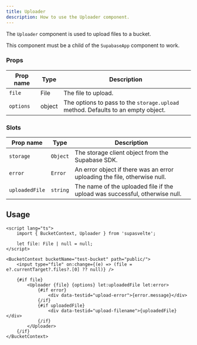 ```yaml
---
title: Uploader
description: How to use the Uploader component.
---
```


The `Uploader` component is used to upload files to a bucket.

This component must be a child of the `SupabaseApp` component to work.

### Props

| Prop name | Type   | Description                                                                      |
| --------- | ------ | -------------------------------------------------------------------------------- |
| `file`    | File   | The file to upload.                                                              |
| `options` | object | The options to pass to the `storage.upload` method. Defaults to an empty object. |

### Slots

| Prop name      | Type     | Description                                                                 |
| -------------- | -------- | --------------------------------------------------------------------------- |
| `storage`      | `Object` | The storage client object from the Supabase SDK.                            |
| `error`        | `Error`  | An error object if there was an error uploading the file, otherwise null.   |
| `uploadedFile` | `string` | The name of the uploaded file if the upload was successful, otherwise null. |

## Usage

```svelte
<script lang="ts">
	import { BucketContext, Uploader } from 'supasvelte';

	let file: File | null = null;
</script>

<BucketContext bucketName="test-bucket" path="public/">
	<input type="file" on:change={(e) => (file = e?.currentTarget?.files?.[0] ?? null)} />

	{#if file}
		<Uploader {file} {options} let:uploadedFile let:error>
			{#if error}
				<div data-testid="upload-error">{error.message}</div>
			{/if}
			{#if uploadedFile}
				<div data-testid="upload-filename">{uploadedFile}</div>
			{/if}
		</Uploader>
	{/if}
</BucketContext>
```
